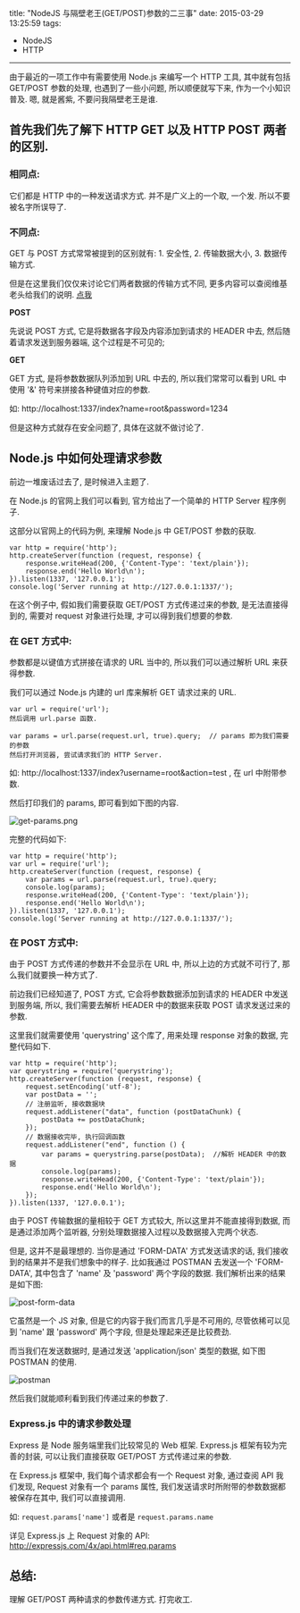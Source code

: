 title: "NodeJS 与隔壁老王(GET/POST)参数的二三事"
date: 2015-03-29 13:25:59
tags: 
- NodeJS
- HTTP
---

由于最近的一项工作中有需要使用 Node.js 来编写一个 HTTP 工具, 其中就有包括 GET/POST 参数的处理, 也遇到了一些小问题, 所以顺便就写下来, 作为一个小知识普及. 嗯, 就是酱紫, 不要问我隔壁老王是谁.

## 首先我们先了解下 HTTP GET 以及 HTTP POST 两者的区别.

### 相同点:

它们都是 HTTP 中的一种发送请求方式. 并不是广义上的一个取, 一个发. 所以不要被名字所误导了.

### 不同点:

GET 与 POST 方式常常被提到的区别就有: 1. 安全性, 2. 传输数据大小, 3. 数据传输方式.

但是在这里我们仅仅来讨论它们两者数据的传输方式不同, 更多内容可以查阅维基老头给我们的说明. [点我](http://en.wikipedia.org/wiki/Hypertext_Transfer_Protocol#Request_methods)

**POST**

先说说 POST 方式, 它是将数据各字段及内容添加到请求的 HEADER 中去, 然后随着请求发送到服务器端, 这个过程是不可见的;

**GET**

GET 方式, 是将参数数据队列添加到 URL 中去的, 所以我们常常可以看到 URL 中使用 '&' 符号来拼接各种键值对应的参数.

如: http://localhost:1337/index?name=root&password=1234

但是这种方式就存在安全问题了, 具体在这就不做讨论了.

## Node.js 中如何处理请求参数

前边一堆废话过去了, 是时候进入主题了.

在 Node.js 的官网上我们可以看到, 官方给出了一个简单的 HTTP Server 程序例子.

这部分以官网上的代码为例, 来理解 Node.js 中 GET/POST 参数的获取.

    var http = require('http');
    http.createServer(function (request, response) {
    	response.writeHead(200, {'Content-Type': 'text/plain'});
    	response.end('Hello World\n');
    }).listen(1337, '127.0.0.1');
    console.log('Server running at http://127.0.0.1:1337/');

在这个例子中, 假如我们需要获取 GET/POST 方式传递过来的参数, 是无法直接得到的, 需要对 request 对象进行处理, 才可以得到我们想要的参数.

### 在 GET 方式中:

参数都是以键值方式拼接在请求的 URL 当中的, 所以我们可以通过解析 URL 来获得参数.

我们可以通过 Node.js 内建的 url 库来解析 GET 请求过来的 URL.

    var url = require('url');
    然后调用 url.parse 函数.

    var params = url.parse(request.url, true).query;  // params 即为我们需要的参数
    然后打开浏览器, 尝试请求我们的 HTTP Server.

如: http://localhost:1337/index?username=root&action=test , 在 url 中附带参数.

然后打印我们的 params, 即可看到如下图的内容.

![get-params.png](http://7xirxu.com1.z0.glb.clouddn.com/2015/03/get-params.png)

完整的代码如下:

    var http = require('http');
    var url = require('url');
    http.createServer(function (request, response) {
    	var params = url.parse(request.url, true).query;
    	console.log(params);
    	response.writeHead(200, {'Content-Type': 'text/plain'});
    	response.end('Hello World\n');
    }).listen(1337, '127.0.0.1');
    console.log('Server running at http://127.0.0.1:1337/');

### 在 POST 方式中:

由于 POST 方式传递的参数并不会显示在 URL 中, 所以上边的方式就不可行了, 那么我们就要换一种方式了.

前边我们已经知道了, POST 方式, 它会将参数数据添加到请求的 HEADER 中发送到服务端, 所以, 我们需要去解析 HEADER 中的数据来获取 POST 请求发送过来的参数.

这里我们就需要使用 'querystring' 这个库了, 用来处理 response 对象的数据, 完整代码如下.

    var http = require('http');
    var querystring = require('querystring');
    http.createServer(function (request, response) {
    	request.setEncoding('utf-8');
        var postData = '';
        // 注册监听, 接收数据块
        request.addListener("data", function (postDataChunk) {
            postData += postDataChunk;
        });
        // 数据接收完毕, 执行回调函数
        request.addListener("end", function () {
            var params = querystring.parse(postData);  //解析 HEADER 中的数据
            console.log(params);
            response.writeHead(200, {'Content-Type': 'text/plain'});
            response.end('Hello World\n');
        });
    }).listen(1337, '127.0.0.1');

由于 POST 传输数据的量相较于 GET 方式较大, 所以这里并不能直接得到数据, 而是通过添加两个监听器, 分别处理数据接入过程以及数据接入完两个状态.

但是, 这并不是最理想的. 当你是通过 'FORM-DATA' 方式发送请求的话, 我们接收到的结果并不是我们想象中的样子. 比如我通过 POSTMAN 去发送一个 'FORM-DATA', 其中包含了 'name' 及 'password' 两个字段的数据. 我们解析出来的结果是如下图:

![post-form-data](http://7xirxu.com1.z0.glb.clouddn.com/2015/03/post-form-data.png)

它虽然是一个 JS 对象, 但是它的内容于我们而言几乎是不可用的, 尽管依稀可以见到 'name' 跟 'password' 两个字段, 但是处理起来还是比较费劲.

而当我们在发送数据时, 是通过发送 'application/json' 类型的数据, 如下图 POSTMAN 的使用.

![postman](http://7xirxu.com1.z0.glb.clouddn.com/2015/03/postman.png)

然后我们就能顺利看到我们传递过来的参数了.

### Express.js 中的请求参数处理

Express 是 Node 服务端里我们比较常见的 Web 框架. Express.js 框架有较为完善的封装, 可以让我们直接获取 GET/POST 方式传递过来的参数.

在 Express.js 框架中, 我们每个请求都会有一个 Request 对象, 通过查阅 API 我们发现, Request 对象有一个 params 属性, 我们发送请求时所附带的参数数据都被保存在其中, 我们可以直接调用.

如: `request.params['name']` 或者是 `request.params.name`

详见 Express.js 上 Request 对象的 API:  http://expressjs.com/4x/api.html#req.params

## 总结:

理解 GET/POST 两种请求的参数传递方式. 打完收工.